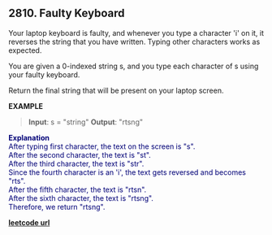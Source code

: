 ## 2810. Faulty Keyboard

Your laptop keyboard is faulty, and whenever you type a character 'i' on it, it reverses the string that you have written. Typing other characters works as expected.

You are given a 0-indexed string s, and you type each character of s using your faulty keyboard.

Return the final string that will be present on your laptop screen.

**EXAMPLE**
>**Input**: s = "string"
>**Output**: "rtsng"

<p style="color:#007;">
<b>Explanation</b><br>
After typing first character, the text on the screen is "s".<br>
After the second character, the text is "st". <br>
After the third character, the text is "str".<br>
Since the fourth character is an 'i', the text gets reversed and becomes "rts".<br>
After the fifth character, the text is "rtsn". <br>
After the sixth character, the text is "rtsng". <br>
Therefore, we return "rtsng".<br>
</p>

**[leetcode url](https://leetcode.com/problems/faulty-keyboard/description/)**
